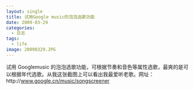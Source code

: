 ```yaml
---
layout: single
title: 试用Google music的泡泡选歌功能
date: 2009-03-29
categories:
  - 日志
tags:
  - life
image: 20090329.JPG
---
```


试用 Googlemusic 的泡泡选歌功能，可根据节奏和音色等属性选歌，最爽的是可以根据年代选歌。从我这张截图上可以看出我最爱听老歌。网址：http&#58;//www.google.cn/music/songscreener
